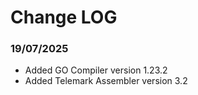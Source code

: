 # Change LOG

### 19/07/2025
* Added GO Compiler version 1.23.2
* Added Telemark Assembler version 3.2
